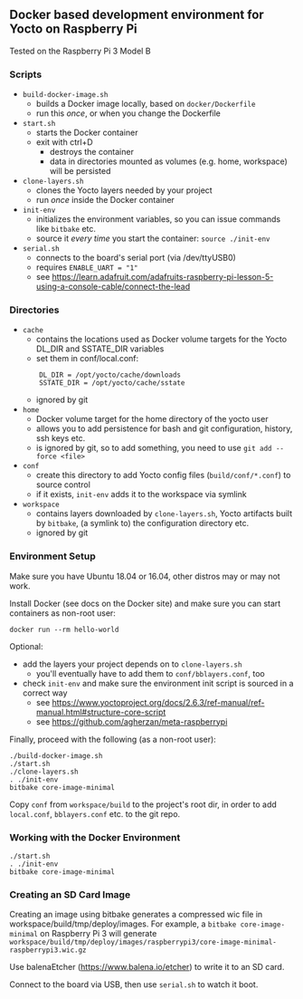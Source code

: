 ## Docker based development environment for Yocto on Raspberry Pi

Tested on the Raspberry Pi 3 Model B

### Scripts
* `build-docker-image.sh`
    * builds a Docker image locally, based on `docker/Dockerfile`
    * run this *once*, or when you change the Dockerfile
* `start.sh`
    * starts the Docker container
    * exit with ctrl+D
      * destroys the container
      * data in directories mounted as volumes (e.g. home, workspace) will be persisted
* `clone-layers.sh`
    * clones the Yocto layers needed by your project
    * run *once* inside the Docker container
* `init-env`
    * initializes the environment variables, so you can issue commands like `bitbake` etc.
    * source it *every time* you start the container: `source ./init-env`
* `serial.sh`
    * connects to the board's serial port (via /dev/ttyUSB0)
    * requires `ENABLE_UART = "1"`
    * see https://learn.adafruit.com/adafruits-raspberry-pi-lesson-5-using-a-console-cable/connect-the-lead

### Directories
* `cache`
    * contains the locations used as Docker volume targets for the Yocto
    DL_DIR and SSTATE_DIR variables
    * set them in conf/local.conf:
    ```
        DL_DIR = /opt/yocto/cache/downloads
        SSTATE_DIR = /opt/yocto/cache/sstate
    ```
    * ignored by git
* `home`
    * Docker volume target for the home directory of the yocto user
    * allows you to add persistence for bash and git configuration, history, ssh keys etc.
    * is ignored by git, so to add something, you need to use `git add --force <file>`
* `conf`
    * create this directory to add Yocto config files
    (`build/conf/*.conf`) to source control
    * if it exists, `init-env` adds it to the workspace via symlink
* `workspace`
    * contains layers downloaded by `clone-layers.sh`, Yocto artifacts built by
    `bitbake`, (a symlink to) the configuration directory etc.
    * ignored by git
  
### Environment Setup

Make sure you have Ubuntu 18.04 or 16.04, other distros may or may not work.

Install Docker (see docs on the Docker site) and make sure you can start
containers as non-root user:

```
docker run --rm hello-world
```

Optional:
* add the layers your project depends on to `clone-layers.sh` 
  * you'll eventually have to add them to `conf/bblayers.conf`, too
* check `init-env` and make sure the environment init script is sourced in a correct way
  * see https://www.yoctoproject.org/docs/2.6.3/ref-manual/ref-manual.html#structure-core-script
  * see https://github.com/agherzan/meta-raspberrypi


Finally, proceed with the following (as a non-root user):
```
./build-docker-image.sh
./start.sh
./clone-layers.sh
. ./init-env
bitbake core-image-minimal
```

Copy `conf` from `workspace/build` to the project's root dir, in order to add `local.conf`, `bblayers.conf` etc. to the git repo.

### Working with the Docker Environment


```
./start.sh
. ./init-env
bitbake core-image-minimal
```

### Creating an SD Card Image

Creating an image using bitbake generates a compressed wic file in
workspace/build/tmp/deploy/images. For example, a
`bitbake core-image-minimal` on Raspberry Pi 3 will generate
`workspace/build/tmp/deploy/images/raspberrypi3/core-image-minimal-raspberrypi3.wic.gz`

Use balenaEtcher (https://www.balena.io/etcher) to write it to an SD card.

Connect to the board via USB, then use `serial.sh` to watch it boot.
